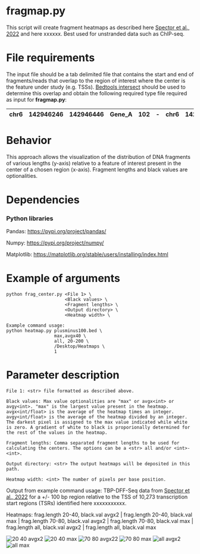 # fragmap.py #
This script will create fragment heatmaps as described here [Spector et al., 2022](https://www.nature.com/articles/s41467-022-29739-x) and here xxxxxx. Best used for unstranded data such as ChIP-seq.

# File requirements #
The input file should be a tab delimited file that contains the start and end of fragments/reads that overlap to the region of interest where the center is the feature under study (e.g. TSSs). [Bedtools intersect](https://bedtools.readthedocs.io/en/latest/content/tools/intersect.html) should be used to determine this overlap and obtain the following required type file required as input for **fragmap.py**:

| chr6 | 142946246 | 142946446 | Gene_A | 102 | - | chr6 | 142946247 | 142946248 | A00876:119:HW5F5DRXX:2:2207:29170:1157 | 255 | - |
| ---- |:---------:|:---------:|:------:|:---:|:-:|:----:|:---------:|:---------:|:--------------------------------------:|:---:|:-:|


# Behavior #
This approach allows the visualization of the distribution of DNA fragments of various lengths (y-axis) relative to a feature of interest present in the center of a chosen region (x-axis). Fragment lengths and black values are optionalities. 

# Dependencies #
### Python libraries ###
Pandas: https://pypi.org/project/pandas/

Numpy: https://pypi.org/project/numpy/

Matplotlib: https://matplotlib.org/stable/users/installing/index.html

# Example of arguments #
```
python frag_center.py <File 1> \
                      <Black values> \
                      <Fragment lengths> \
                      <Output directory> \
                      <Heatmap width> \

Example command usage: 
python heatmap.py plusminus100.bed \
                  max,avgx40 \
                  all, 20-200 \
                  /Desktop/Heatmaps \
                  1

```
# Parameter description #
```
File 1: <str> file formatted as described above.

Black values: Max value optionalities are "max" or avgx<int> or avgy<int>. "max" is the largest value present in the heatmap. avgx<int/float> is the average of the heatmap times an integer. avgy<int/float> is the average of the heatmap divided by an integer. The darkest pixel is assigned to the max value indicated while white is zero. A gradient of white to black is proporionally determined for the rest of the values in the heatmap.

Fragment lengths: Comma separated fragment lengths to be used for calculating the centers. The options can be a <str> all and/or <int>-<int>.

Output directory: <str> The output heatmaps will be deposited in this path. 

Heatmap width: <int> The number of pixels per base position.
```
Output from example command usage: TBP-DFF-Seq data from [Spector et al., 2022](https://www.nature.com/articles/s41467-022-29739-x) for a +/- 100 bp region relative to the TSS of 10,273 transcription start regions (TSRs) identified here xxxxxxxxxxx.

Heatmaps: frag.length 20-40, black.val avgx2 | frag.length 20-40, black.val max | frag.length 70-80, black.val avgx2 | frag.length 70-80, black.val max | frag.length all, black.val avgx2 | frag.length all, black.val max 

![20 40 avgx2](https://user-images.githubusercontent.com/38702786/166954004-c60c4ae2-de57-4450-80ba-ecd488d1b0a4.png)
![20 40 max](https://user-images.githubusercontent.com/38702786/166954007-63346351-24a6-40e2-bb51-b14501cf9496.png)
![70 80 avgx22](https://user-images.githubusercontent.com/38702786/166954008-297aaf9a-f135-41b9-ae7b-8f66ca999870.png)
![70 80 max](https://user-images.githubusercontent.com/38702786/166954010-232013bb-4ecf-42ad-8fc3-8612f66e188e.png)
![all avgx2](https://user-images.githubusercontent.com/38702786/166954011-e6231345-b7be-44a3-8d29-8816aff6dab1.png)
![all max](https://user-images.githubusercontent.com/38702786/166954013-6f73ae9f-0619-4395-9719-10a500e70bef.png)

